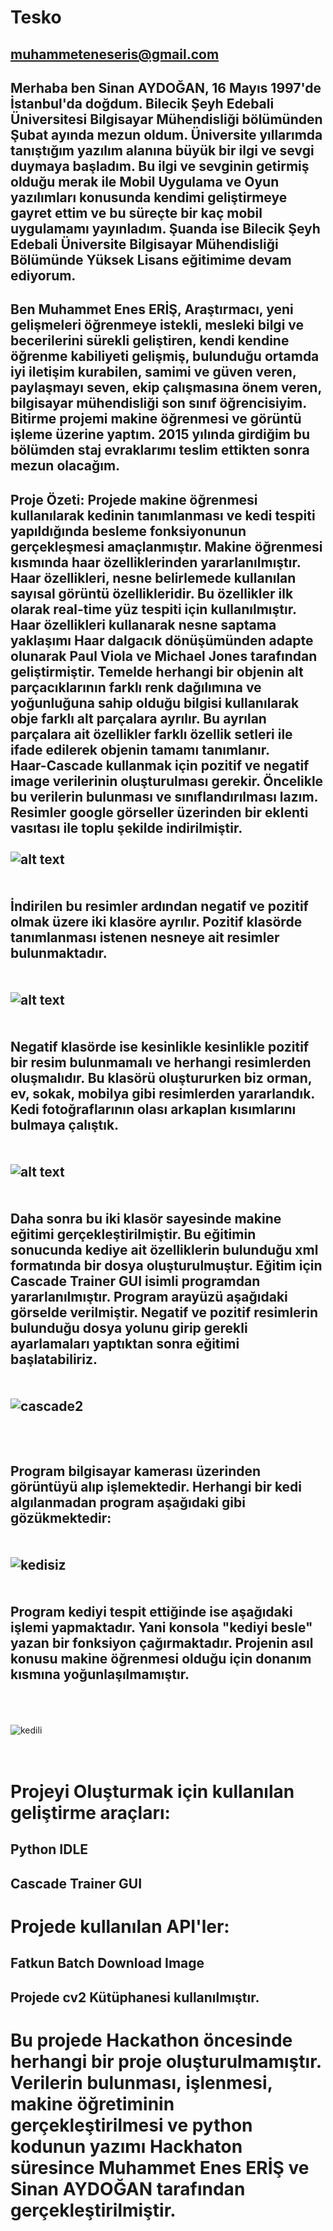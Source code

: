 # Tesko
## muhammeteneseris@gmail.com
## Merhaba ben Sinan AYDOĞAN, 16 Mayıs 1997'de İstanbul'da doğdum. Bilecik Şeyh Edebali Üniversitesi Bilgisayar Mühendisliği bölümünden Şubat ayında mezun oldum. Üniversite yıllarımda tanıştığım yazılım alanına büyük bir ilgi ve sevgi duymaya başladım. Bu ilgi ve sevginin getirmiş olduğu merak ile Mobil Uygulama ve Oyun yazılımları konusunda kendimi geliştirmeye gayret ettim ve bu süreçte bir kaç mobil uygulamamı yayınladım. Şuanda ise Bilecik Şeyh Edebali Üniversite Bilgisayar Mühendisliği Bölümünde Yüksek Lisans eğitimime devam ediyorum.
## Ben Muhammet Enes ERİŞ, Araştırmacı, yeni gelişmeleri öğrenmeye istekli, mesleki bilgi ve becerilerini sürekli geliştiren, kendi kendine öğrenme kabiliyeti gelişmiş, bulunduğu ortamda iyi iletişim kurabilen, samimi ve güven veren, paylaşmayı seven, ekip çalışmasına önem veren, bilgisayar mühendisliği son sınıf öğrencisiyim. Bitirme projemi makine öğrenmesi ve görüntü işleme üzerine yaptım. 2015 yılında girdiğim bu bölümden staj evraklarımı teslim ettikten sonra mezun olacağım.

## **Proje Özeti:** Projede makine öğrenmesi kullanılarak kedinin tanımlanması ve kedi tespiti yapıldığında besleme fonksiyonunun gerçekleşmesi amaçlanmıştır. Makine öğrenmesi kısmında haar özelliklerinden yararlanılmıştır. Haar özellikleri, nesne belirlemede kullanılan sayısal görüntü özellikleridir. Bu özellikler ilk olarak real-time yüz tespiti için kullanılmıştır. Haar özellikleri kullanarak nesne saptama yaklaşımı Haar dalgacık dönüşümünden adapte olunarak Paul Viola ve Michael Jones tarafından geliştirmiştir. Temelde herhangi bir objenin alt parçacıklarının farklı renk dağılımına ve yoğunluğuna sahip olduğu bilgisi kullanılarak obje farklı alt parçalara ayrılır. Bu ayrılan parçalara ait özellikler farklı özellik setleri ile ifade edilerek objenin tamamı tanımlanır.<br/>   Haar-Cascade kullanmak için pozitif ve negatif image verilerinin oluşturulması gerekir. Öncelikle bu verilerin bulunması ve sınıflandırılması lazım. Resimler google görseller üzerinden bir eklenti vasıtası ile toplu şekilde indirilmiştir. <br/>  <br/>![alt text](https://user-images.githubusercontent.com/32199975/96650747-0f43d000-133c-11eb-88ba-5ad89c092846.png) <br/> <br/> <br/> İndirilen bu resimler ardından negatif ve pozitif olmak üzere iki klasöre ayrılır. Pozitif klasörde tanımlanması istenen nesneye ait resimler bulunmaktadır.  <br/> <br/> <br/> ![alt text](https://user-images.githubusercontent.com/32199975/96658073-5d60cf80-134c-11eb-9604-1b5a9eba08ff.png)  <br/> <br/> <br/> Negatif klasörde ise kesinlikle kesinlikle pozitif bir resim bulunmamalı ve herhangi resimlerden oluşmalıdır. Bu klasörü oluştururken biz orman, ev, sokak, mobilya gibi resimlerden yararlandık. Kedi fotoğraflarının olası arkaplan kısımlarını bulmaya çalıştık. <br/> <br/> <br/> ![alt text](https://user-images.githubusercontent.com/32199975/96658076-5e91fc80-134c-11eb-8459-77a47664673b.png) <br/> <br/> <br/> Daha sonra bu iki klasör sayesinde makine eğitimi gerçekleştirilmiştir. Bu eğitimin sonucunda kediye ait özelliklerin bulunduğu xml formatında bir dosya oluşturulmuştur. Eğitim için Cascade Trainer GUI isimli programdan yararlanılmıştır. Program arayüzü aşağıdaki görselde verilmiştir. Negatif ve pozitif resimlerin bulunduğu dosya yolunu girip gerekli ayarlamaları yaptıktan sonra eğitimi başlatabiliriz.<br/> <br/> <br/> ![cascade2](https://user-images.githubusercontent.com/32199975/96663998-86885c80-135a-11eb-86fa-ac1df19908c6.png)<br/> <br/> <br/> 
## Program bilgisayar kamerası üzerinden görüntüyü alıp işlemektedir. Herhangi bir kedi algılanmadan program aşağıdaki gibi gözükmektedir:<br/> <br/> <br/> ![kedisiz](https://user-images.githubusercontent.com/32199975/96662807-e2051b00-1357-11eb-834d-65bedaa35817.png)<br/> <br/> <br/> Program kediyi tespit ettiğinde ise aşağıdaki işlemi yapmaktadır. Yani konsola "kediyi besle" yazan bir fonksiyon çağırmaktadır. Projenin asıl konusu makine öğrenmesi olduğu için donanım kısmına yoğunlaşılmamıştır.<br/> <br/> <br/> 
 ![kedili](https://user-images.githubusercontent.com/32199975/96662805-e16c8480-1357-11eb-9bc5-c20d1f0b0bde.png) <br/> <br/> <br/> 
 # Projeyi Oluşturmak için kullanılan geliştirme araçları:
 ## Python IDLE
 ## Cascade Trainer GUI
 # Projede kullanılan API'ler:
## Fatkun Batch Download Image
## Projede cv2 Kütüphanesi kullanılmıştır.
# Bu projede Hackathon öncesinde herhangi bir proje oluşturulmamıştır. Verilerin bulunması, işlenmesi, makine öğretiminin gerçekleştirilmesi ve python kodunun yazımı Hackhaton süresince Muhammet Enes ERİŞ ve Sinan AYDOĞAN tarafından gerçekleştirilmiştir.
